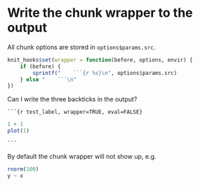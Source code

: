# Write the chunk wrapper to the output

All chunk options are stored in `options$params.src`.


```r
knit_hooks$set(wrapper = function(before, options, envir) {
    if (before) {
        sprintf("    ```{r %s}\n", options$params.src)
    } else "    ```\n"
})
```


Can I write the three backticks in the output?

    ```{r test_label, wrapper=TRUE, eval=FALSE}

```r
1 + 1
plot(1)
```

    ```


By default the chunk wrapper will not show up, e.g.


```r
rnorm(100)
y ~ x
```

